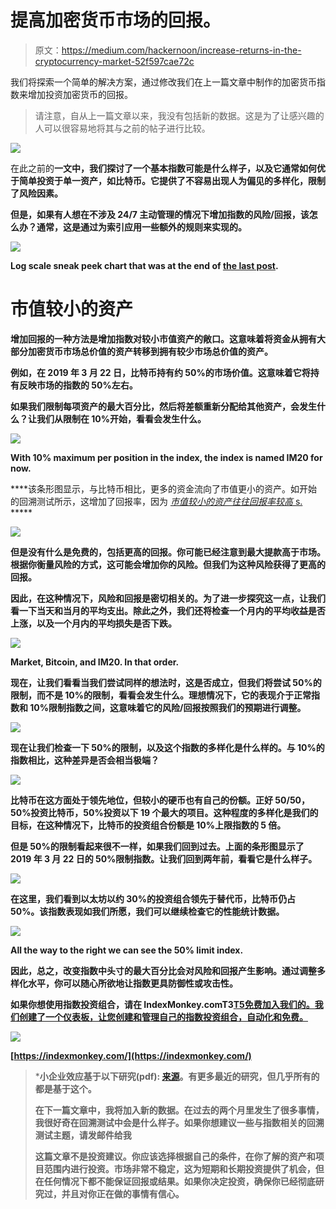 # 提高加密货币市场的回报。

> 原文：<https://medium.com/hackernoon/increase-returns-in-the-cryptocurrency-market-52f597cae72c>

我们将探索一个简单的解决方案，通过修改我们在上一篇文章中制作的加密货币指数来增加投资加密货币的回报。

> 请注意，自从上一篇文章以来，我没有包括新的数据。这是为了让感兴趣的人可以很容易地将其与之前的帖子进行比较。

![](img/f647b58095f1ac1fc935efbb69274265.png)

在此之前的[](https://hackernoon.com/why-a-crypto-index-wins-in-the-long-run-59f921ff4c14)****一文中，我们探讨了一个基本指数可能是什么样子，以及它通常如何优于简单投资于单一资产，如比特币。它提供了不容易出现人为偏见的多样化，限制了风险因素。****

****但是，如果有人想在不涉及 24/7 主动管理的情况下增加指数的风险/回报，该怎么办？通常，这是通过为索引应用一些额外的规则来实现的。****

****![](img/1acdf0fcfa5f6a2440e2116c4c8abcf5.png)****

****Log scale sneak peek chart that was at the end of [the last post](https://hackernoon.com/why-a-crypto-index-wins-in-the-long-run-59f921ff4c14).****

# ****市值较小的资产****

****增加回报的一种方法是增加指数对较小市值资产的敞口。这意味着将资金从拥有大部分加密货币市场总价值的资产转移到拥有较少市场总价值的资产。****

****例如，在 2019 年 3 月 22 日，比特币持有约 50%的市场价值。这意味着它将持有反映市场的指数的 50%左右。****

****如果我们**限制每项资产**的最大百分比，然后**将差额**重新分配给其他资产，会发生什么？让我们从限制在 10%开始，看看会发生什么。****

****![](img/85de140153dd1b0e533247674ae48e36.png)****

****With 10% maximum per position in the index, the index is named IM20 for now.****

****该条形图显示，与比特币相比，更多的资金流向了市值更小的资产。如开始的回溯测试所示，这增加了回报率，因为 [*市值较小的资产往往回报率较高* s.](https://www.investopedia.com/terms/s/smallfirmeffect.asp) *****

****![](img/c80589f382dae4e7438342ca3af66112.png)****

****但是没有什么是免费的，包括更高的回报。你可能已经注意到最大提款高于市场。根据你衡量风险的方式，这可能会增加你的风险。但我们为这种风险获得了更高的回报。****

****因此，在这种情况下，风险和回报是密切相关的。为了进一步探究这一点，让我们看一下当天和当月的平均支出。除此之外，我们还将检查一个月内**的平均收益**是否上涨，以及一个月内的平均损失**是否下跌。******

****![](img/0a01c4353fcd102ad62c2da2f72923a3.png)****

****Market, Bitcoin, and IM20\. In that order.****

****现在，让我们看看当我们尝试同样的想法时，这是否成立，但我们将尝试 50%的限制，而不是 10%的限制，看看会发生什么。理想情况下，它的表现介于正常指数和 10%限制指数之间，这意味着它的风险/回报按照我们的预期进行调整。****

****![](img/eaee5b9754d7c3962d1c2bd94e822b7f.png)****

****现在让我们检查一下 50%的限制，以及这个指数的多样化是什么样的。与 10%的指数相比，这种差异是否会相当极端？****

****![](img/4a83bd78053540652b48398a0a3b6a28.png)****

****比特币在这方面处于领先地位，但较小的硬币也有自己的份额。正好 50/50，50%投资比特币，50%投资以下 19 个最大的项目。这种程度的多样化是我们的目标，在这种情况下，比特币的投资组合份额是 10%上限指数的 5 倍。****

****但是 50%的限制看起来很不一样，如果我们回到过去。上面的条形图显示了 2019 年 3 月 22 日的 50%限制指数。让我们回到两年前，看看它是什么样子。****

****![](img/9a98b1b0f53ffc47ab27e79ab102034b.png)****

****在这里，我们看到以太坊以约 30%的投资组合领先于替代币，比特币仍占 50%。该指数表现如我们所愿，我们可以继续检查它的性能统计数据。****

****![](img/ee66363770eff654eb01fe6e58820f50.png)****

****All the way to the right we can see the 50% limit index.****

****因此，总之，改变指数中头寸的最大百分比会对风险和回报产生影响。通过调整多样化水平，你可以随心所欲地让指数更具防御性或攻击性。****

****如果你想使用指数投资组合，请在 IndexMonkey.comT3[T5**免费加入我们的**。我们创建了一个仪表板，让您创建和管理自己的指数投资组合，自动化和免费。](https://indexmonkey.com/)****

****![](img/0ec7b275d03bae70895a9bf1091e88bf.png)****

****[https://indexmonkey.com/](https://indexmonkey.com/)****

> *****小企业效应基于以下研究(pdf): [来源](http://www.business.unr.edu/faculty/liuc/files/BADM742/Banz_sizeeffect_1980.pdf)。有更多最近的研究，但几乎所有的都是基于这个。****
> 
> ****在下一篇文章中，我将加入新的数据。在过去的两个月里发生了很多事情，我很好奇在回溯测试中会是什么样子。如果你想建议一些与指数相关的回溯测试主题，请发邮件给我****
> 
> ****这篇文章不是投资建议。你应该选择根据自己的条件，在你了解的资产和项目范围内进行投资。市场非常不稳定，这为短期和长期投资提供了机会，但在任何情况下都不能保证回报或结果。如果你决定投资，确保你已经彻底研究过，并且对你正在做的事情有信心。****